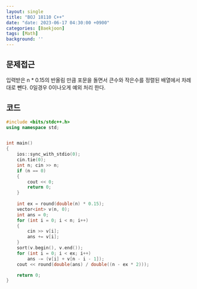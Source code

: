 ```yaml
---
layout: single
title: "BOJ 18110 C++"
date: "date: 2023-06-17 04:30:00 +0900"
categories: [Baekjoon]
tags: [Math]
background: ''
---
```

## 문제접근
입력받은 n * 0.15의 반올림 만큼 포문을 돌면서 큰수와 작은수를 정렬된 배열에서 차례대로 뺀다.  0일경우 0이나오게 예외 처리 한다.
## 코드
```c++
#include <bits/stdc++.h>
using namespace std;


int main()
{
	ios::sync_with_stdio(0);
	cin.tie(0);
	int n; cin >> n;
	if (n == 0)
	{
		cout << 0;
		return 0;
	}
		
	int ex = round(double(n) * 0.15);
	vector<int> v(n, 0);
	int ans = 0;
	for (int i = 0; i < n; i++)
	{
		cin >> v[i];
		ans += v[i];
	}
	sort(v.begin(), v.end());
	for (int i = 0; i < ex; i++)
		ans -= (v[i] + v[n - i - 1]);
	cout << round(double(ans) / double((n - ex * 2)));

	return 0;
}
```
